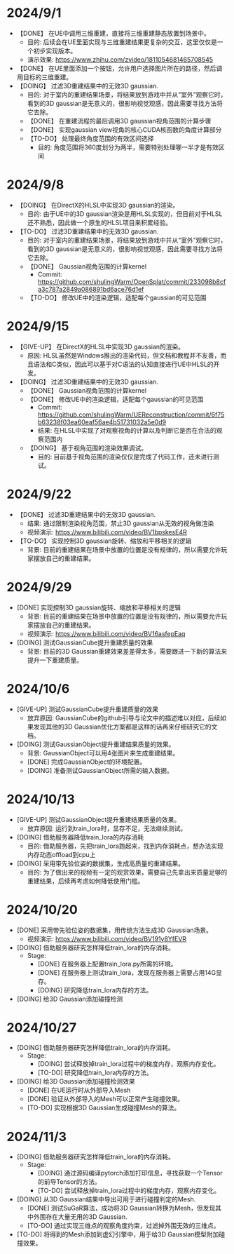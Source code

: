 # 2024/9/1
- 【DONE】 在UE中调用三维重建，直接将三维重建静态放置到场景中。
	- 目的: 后续会在UE里面实现与三维重建结果更复杂的交互，这里仅仅是一个初步实现版本。
	- 演示效果: https://www.zhihu.com/zvideo/1811054681465708545
- 【DONE】 在UE里面添加一个按钮，允许用户选择图片所在的路径，然后调用目标的三维重建。
- 【DOING】 过滤3D重建结果中的无效3D gaussian.
	- 目的: 对于室内的重建结果场景，将结果放到游戏中并从“室外”观察它时，看到的3D gaussian是无意义的，很影响视觉观感，因此需要寻找方法将它去除。 
	- 【DONE】 在重建流程的最后调用3D gaussian视角范围的计算步骤
	- 【DONE】 实现gaussian view视角的核心CUDA核函数的角度计算部分
	- 【TO-DO】 处理最终角度范围的有效区间选择
		- 目的: 角度范围将360度划分为两半，需要特别处理哪一半才是有效区间

# 2024/9/8
- 【DOING】 在DirectX的HLSL中实现3D gaussian的渲染。
	- 目的: 由于UE中的3D gaussian渲染是用HLSL实现的，但目前对于HLSL还不熟悉，因此做一个原生的HLSL项目来积累经验。
- 【TO-DO】 过滤3D重建结果中的无效3D gaussian.
	- 目的: 对于室内的重建结果场景，将结果放到游戏中并从“室外”观察它时，看到的3D gaussian是无意义的，很影响视觉观感，因此需要寻找方法将它去除。 
	- 【DONE】 Gaussian视角范围的计算kernel
		- Commit: https://github.com/shulingWarm/OpenSplat/commit/233098b8cfa3c787a2849a086891bd6ace76d1ef
	- 【TO-DO】 修改UE中的渲染逻辑，适配每个gaussian的可见范围

# 2024/9/15
- 【GIVE-UP】 在DirectX的HLSL中实现3D gaussian的渲染。
	- 原因: HLSL虽然是Windows推出的渲染代码，但文档和教程并不友善，而且语法和C类似，因此可以基于对C语法的认知直接进行UE中HLSL的开发。
- 【DOING】 过滤3D重建结果中的无效3D gaussian.
	- 【DONE】 Gaussian视角范围的计算kernel
	- 【DONE】 修改UE中的渲染逻辑，适配每个gaussian的可见范围
		- Commit: https://github.com/shulingWarm/UEReconstruction/commit/6f75b63238f03ea60eaf56ae4b51731032a5e0d9
		- 结果: 在HLSL中实现了对观察视角的计算以及判断它是否在合法的观察范围内
	- 【DOING】 基于视角范围的渲染效果调试。
		- 目的: 目前基于视角范围的渲染仅仅是完成了代码工作，还未进行测试。

# 2024/9/22
- 【DONE】 过滤3D重建结果中的无效3D gaussian.
	- 结果: 通过限制渲染视角范围，禁止3D gaussian从无效的视角做渲染
	- 视频演示: https://www.bilibili.com/video/BV1bpskesE4R
- 【TO-DO】 实现控制3D gaussian旋转、缩放和平移相关的逻辑
	- 背景: 目前的重建结果在场景中放置的位置是没有规律的，所以需要允许玩家摆放自己的重建结果。

# 2024/9/29
- [DONE] 实现控制3D gaussian旋转、缩放和平移相关的逻辑
	- 背景: 目前的重建结果在场景中放置的位置是没有规律的，所以需要允许玩家摆放自己的重建结果。
	- 视频演示: https://www.bilibili.com/video/BV16asfepEaq
- [DOING] 测试GaussianCube提升重建质量的效果
	- 背景: 目前的3D Gaussian重建效果差差得太多，需要跟进一下新的算法来提升一下重建质量。

# 2024/10/6
- [GIVE-UP] 测试GaussianCube提升重建质量的效果
	- 放弃原因: GaussianCube的github引导与论文中的描述难以对应，后续如果发现其他的3D Gaussian优化方案都是这样的话再来仔细研究它的文档。
- [DOING] 测试GaussianObject提升重建结果质量的效果。
	- 背景: GaussianObject可以用4张图片来生成重建结果。
	- [DONE] 完成GaussianObject的环境配置。
	- [DOING] 准备测试GaussianObject所需的输入数据。

# 2024/10/13
- [GIVE-UP] 测试GaussianObject提升重建结果质量的效果。
	- 放弃原因: 运行到train_lora时，显存不足，无法继续测试。
- [DOING] 借助服务器降低train_lora的内存消耗
	- 目的: 借助服务器，先把train_lora跑起来，找到内存消耗点，想办法实现内存动态offload到cpu上
- [DOING] 采用带先验位姿的数据集，生成高质量的重建结果。
	- 目的: 为了做出来的视频有一定的观赏效果，需要自己先拿出来质量足够的重建结果，后续再考虑如何降低使用门槛。

# 2024/10/20
- [DONE] 采用带先验位姿的数据集，用传统方法生成3D Gaussian场景。
	- 视频演示: https://www.bilibili.com/video/BV191y8YfEVR
- [DOING] 借助服务器研究怎样降低train_lora的内存消耗。
	- Stage:
		- [DONE] 在服务器上配置train_lora.py所需的环境。
		- [DONE] 在服务器上测试train_lora，发现在服务器上需要占用14G显存。
		- [DOING] 研究降低train_lora内存的方法。
- [DOING] 给3D Gaussian添加碰撞检测

# 2024/10/27
- [DOING] 借助服务器研究怎样降低train_lora的内存消耗。
	- Stage:
		- [DOING] 尝试释放掉train_lora过程中的梯度内存，观察内存变化。
		- [TO-DO] 研究降低train_lora内存的方法。
- [DOING] 给3D Gaussian添加碰撞检测效果
	- [DONE] 在UE运行时从外部导入Mesh
	- [DONE] 验证从外部导入的Mesh可以正常产生碰撞效果。
	- [TO-DO] 实现根据3D Gaussian生成碰撞Mesh的算法。

# 2024/11/3
- [DOING] 借助服务器研究怎样降低train_lora的内存消耗。
	- Stage:
		- [DOING] 通过源码编译pytorch添加打印信息，寻找获取一个Tensor的前导Tensor的方法。
		- [TO-DO] 尝试释放掉train_lora过程中的梯度内存，观察内存变化。
- [DOING] 从3D Gaussian结果中导出可用于进行碰撞判定的Mesh.
	- [DONE] 测试SuGaR算法，成功将3D Gaussian转换为Mesh，但发现其中外围存在大量无用的3D Gaussian.
	- [TO-DO] 通过实现三维点的观察角度约束，过滤掉外围无效的三维点。
- [TO-DO] 将得到的Mesh添加到虚幻引擎中，用于给3D Gaussian模型附加碰撞效果。